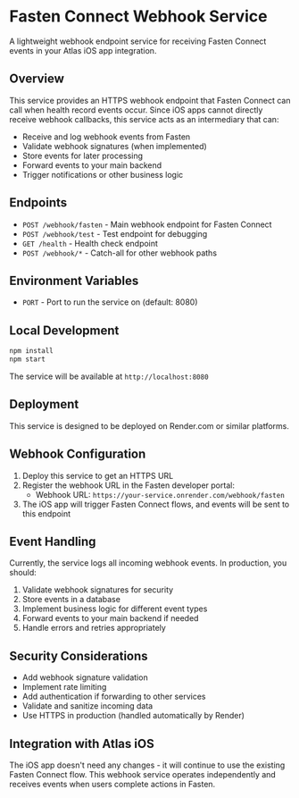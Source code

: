 # Fasten Connect Webhook Service

A lightweight webhook endpoint service for receiving Fasten Connect events in your Atlas iOS app integration.

## Overview

This service provides an HTTPS webhook endpoint that Fasten Connect can call when health record events occur. Since iOS apps cannot directly receive webhook callbacks, this service acts as an intermediary that can:

- Receive and log webhook events from Fasten
- Validate webhook signatures (when implemented)
- Store events for later processing
- Forward events to your main backend
- Trigger notifications or other business logic

## Endpoints

- `POST /webhook/fasten` - Main webhook endpoint for Fasten Connect
- `POST /webhook/test` - Test endpoint for debugging
- `GET /health` - Health check endpoint
- `POST /webhook/*` - Catch-all for other webhook paths

## Environment Variables

- `PORT` - Port to run the service on (default: 8080)

## Local Development

```bash
npm install
npm start
```

The service will be available at `http://localhost:8080`

## Deployment

This service is designed to be deployed on Render.com or similar platforms.

## Webhook Configuration

1. Deploy this service to get an HTTPS URL
2. Register the webhook URL in the Fasten developer portal:
   - Webhook URL: `https://your-service.onrender.com/webhook/fasten`
3. The iOS app will trigger Fasten Connect flows, and events will be sent to this endpoint

## Event Handling

Currently, the service logs all incoming webhook events. In production, you should:

1. Validate webhook signatures for security
2. Store events in a database
3. Implement business logic for different event types
4. Forward events to your main backend if needed
5. Handle errors and retries appropriately

## Security Considerations

- Add webhook signature validation
- Implement rate limiting
- Add authentication if forwarding to other services
- Validate and sanitize incoming data
- Use HTTPS in production (handled automatically by Render)

## Integration with Atlas iOS

The iOS app doesn't need any changes - it will continue to use the existing Fasten Connect flow. This webhook service operates independently and receives events when users complete actions in Fasten.


